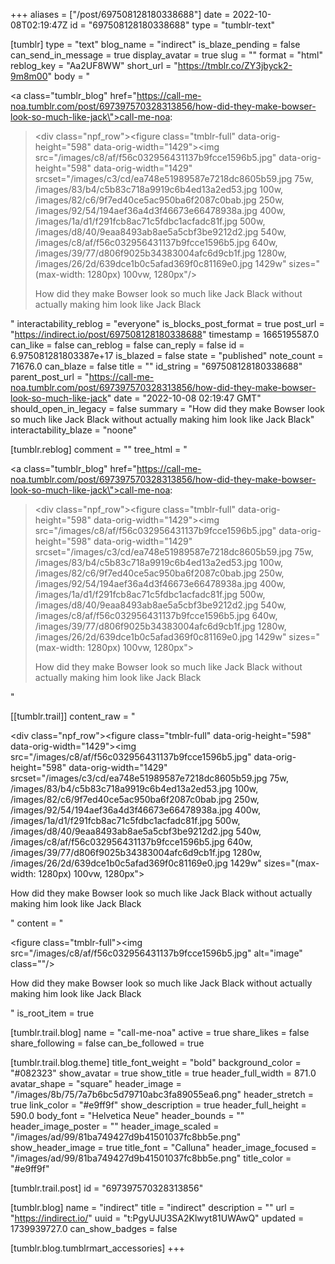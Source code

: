 +++
aliases = ["/post/697508128180338688"]
date = 2022-10-08T02:19:47Z
id = "697508128180338688"
type = "tumblr-text"

[tumblr]
type = "text"
blog_name = "indirect"
is_blaze_pending = false
can_send_in_message = true
display_avatar = true
slug = ""
format = "html"
reblog_key = "Aa2UF8WW"
short_url = "https://tmblr.co/ZY3jbyck2-9m8m00"
body = "<p><a class=\"tumblr_blog\" href=\"https://call-me-noa.tumblr.com/post/697397570328313856/how-did-they-make-bowser-look-so-much-like-jack\">call-me-noa</a>:</p><blockquote><div class=\"npf_row\"><figure class=\"tmblr-full\" data-orig-height=\"598\" data-orig-width=\"1429\"><img src=\"/images/c8/af/f56c032956431137b9fcce1596b5.jpg\" data-orig-height=\"598\" data-orig-width=\"1429\" srcset=\"/images/c3/cd/ea748e51989587e7218dc8605b59.jpg 75w, /images/83/b4/c5b83c718a9919c6b4ed13a2ed53.jpg 100w, /images/82/c6/9f7ed40ce5ac950ba6f2087c0bab.jpg 250w, /images/92/54/194aef36a4d3f46673e66478938a.jpg 400w, /images/1a/d1/f291fcb8ac71c5fdbc1acfadc81f.jpg 500w, /images/d8/40/9eaa8493ab8ae5a5cbf3be9212d2.jpg 540w, /images/c8/af/f56c032956431137b9fcce1596b5.jpg 640w, /images/39/77/d806f9025b34383004afc6d9cb1f.jpg 1280w, /images/26/2d/639dce1b0c5afad369f0c81169e0.jpg 1429w\" sizes=\"(max-width: 1280px) 100vw, 1280px\"/></figure></div><p>How did they make Bowser look so much like Jack Black without actually making him look like Jack Black</p></blockquote>"
interactability_reblog = "everyone"
is_blocks_post_format = true
post_url = "https://indirect.io/post/697508128180338688"
timestamp = 1665195587.0
can_like = false
can_reblog = false
can_reply = false
id = 6.975081281803387e+17
is_blazed = false
state = "published"
note_count = 71676.0
can_blaze = false
title = ""
id_string = "697508128180338688"
parent_post_url = "https://call-me-noa.tumblr.com/post/697397570328313856/how-did-they-make-bowser-look-so-much-like-jack"
date = "2022-10-08 02:19:47 GMT"
should_open_in_legacy = false
summary = "How did they make Bowser look so much like Jack Black without actually making him look like Jack Black"
interactability_blaze = "noone"

[tumblr.reblog]
comment = ""
tree_html = "<p><a class=\"tumblr_blog\" href=\"https://call-me-noa.tumblr.com/post/697397570328313856/how-did-they-make-bowser-look-so-much-like-jack\">call-me-noa</a>:</p><blockquote><div class=\"npf_row\"><figure class=\"tmblr-full\" data-orig-height=\"598\" data-orig-width=\"1429\"><img src=\"/images/c8/af/f56c032956431137b9fcce1596b5.jpg\" data-orig-height=\"598\" data-orig-width=\"1429\" srcset=\"/images/c3/cd/ea748e51989587e7218dc8605b59.jpg 75w, /images/83/b4/c5b83c718a9919c6b4ed13a2ed53.jpg 100w, /images/82/c6/9f7ed40ce5ac950ba6f2087c0bab.jpg 250w, /images/92/54/194aef36a4d3f46673e66478938a.jpg 400w, /images/1a/d1/f291fcb8ac71c5fdbc1acfadc81f.jpg 500w, /images/d8/40/9eaa8493ab8ae5a5cbf3be9212d2.jpg 540w, /images/c8/af/f56c032956431137b9fcce1596b5.jpg 640w, /images/39/77/d806f9025b34383004afc6d9cb1f.jpg 1280w, /images/26/2d/639dce1b0c5afad369f0c81169e0.jpg 1429w\" sizes=\"(max-width: 1280px) 100vw, 1280px\"></figure></div><p>How did they make Bowser look so much like Jack Black without actually making him look like Jack Black</p></blockquote>"

[[tumblr.trail]]
content_raw = "<p><div class=\"npf_row\"><figure class=\"tmblr-full\" data-orig-height=\"598\" data-orig-width=\"1429\"><img src=\"/images/c8/af/f56c032956431137b9fcce1596b5.jpg\" data-orig-height=\"598\" data-orig-width=\"1429\" srcset=\"/images/c3/cd/ea748e51989587e7218dc8605b59.jpg 75w, /images/83/b4/c5b83c718a9919c6b4ed13a2ed53.jpg 100w, /images/82/c6/9f7ed40ce5ac950ba6f2087c0bab.jpg 250w, /images/92/54/194aef36a4d3f46673e66478938a.jpg 400w, /images/1a/d1/f291fcb8ac71c5fdbc1acfadc81f.jpg 500w, /images/d8/40/9eaa8493ab8ae5a5cbf3be9212d2.jpg 540w, /images/c8/af/f56c032956431137b9fcce1596b5.jpg 640w, /images/39/77/d806f9025b34383004afc6d9cb1f.jpg 1280w, /images/26/2d/639dce1b0c5afad369f0c81169e0.jpg 1429w\" sizes=\"(max-width: 1280px) 100vw, 1280px\"></figure></div><p>How did they make Bowser look so much like Jack Black without actually making him look like Jack Black</p></p>"
content = "<p><figure class=\"tmblr-full\"><img src=\"/images/c8/af/f56c032956431137b9fcce1596b5.jpg\" alt=\"image\" class=\"\"/></figure><p>How did they make Bowser look so much like Jack Black without actually making him look like Jack Black</p></p>"
is_root_item = true

[tumblr.trail.blog]
name = "call-me-noa"
active = true
share_likes = false
share_following = false
can_be_followed = true

[tumblr.trail.blog.theme]
title_font_weight = "bold"
background_color = "#082323"
show_avatar = true
show_title = true
header_full_width = 871.0
avatar_shape = "square"
header_image = "/images/8b/75/7a7b6bc5d79710abc3fa89055ea6.png"
header_stretch = true
link_color = "#e9ff9f"
show_description = true
header_full_height = 590.0
body_font = "Helvetica Neue"
header_bounds = ""
header_image_poster = ""
header_image_scaled = "/images/ad/99/81ba749427d9b41501037fc8bb5e.png"
show_header_image = true
title_font = "Calluna"
header_image_focused = "/images/ad/99/81ba749427d9b41501037fc8bb5e.png"
title_color = "#e9ff9f"

[tumblr.trail.post]
id = "697397570328313856"

[tumblr.blog]
name = "indirect"
title = "indirect"
description = ""
url = "https://indirect.io/"
uuid = "t:PgyUJU3SA2Klwyt81UWAwQ"
updated = 1739939727.0
can_show_badges = false

[tumblr.blog.tumblrmart_accessories]
+++
